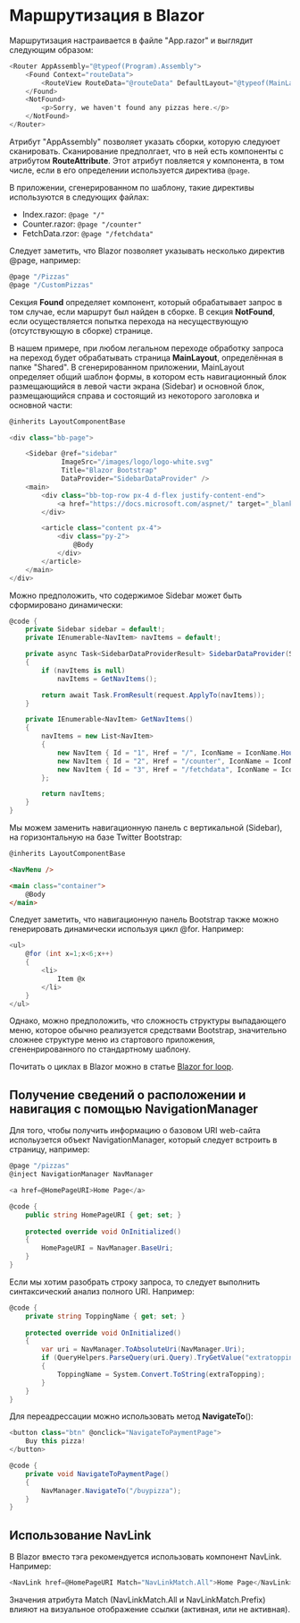 # Маршрутизация в Blazor

Маршрутизация настраивается в файле "App.razor" и выглядит следующим образом:

```csharp
<Router AppAssembly="@typeof(Program).Assembly">
	<Found Context="routeData">
		<RouteView RouteData="@routeData" DefaultLayout="@typeof(MainLayout)" />
	</Found>
	<NotFound>
		<p>Sorry, we haven't found any pizzas here.</p>
	</NotFound>
</Router>
```

Атрибут "AppAssembly" позволяет указать сборки, которую следуюет сканировать. Сканирование предполгает, что в ней есть компоненты с атрибутом **RouteAttribute**. Этот атрибут повляется у компонента, в том числе, если в его определении используется директива `@page`.

В приложении, сгенерированном по шаблону, такие директивы используются в следующих файлах:

- Index.razor: `@page "/"`
- Counter.razor: `@page "/counter"`
- FetchData.rzor: `@page "/fetchdata"`

Следует заметить, что Blazor позволяет указывать несколько директив @page, например:

```csharp
@page "/Pizzas"
@page "/CustomPizzas"
```

Секция **Found** определяет компонент, который обрабатывает запрос в том случае, если маршрут был найден в сборке. В секция **NotFound**, если осуществляется попытка перехода на несуществующую (отсутствующую в сборке) странице.

В нашем примере, при любом легальном переходе обработку запроса на переход будет обрабатывать страница **MainLayout**, определённая в папке "Shared". В сгенерированном приложении, MainLayout определяет общий шаблон формы, в котором есть навигационный блок размещающийся в левой части экрана (Sidebar) и основной блок, размещающийся справа и состоящий из некоторого заголовка и основной части:

```csharp
@inherits LayoutComponentBase

<div class="bb-page">

    <Sidebar @ref="sidebar"
             ImageSrc="/images/logo/logo-white.svg"
             Title="Blazor Bootstrap"
             DataProvider="SidebarDataProvider" />
    <main>
        <div class="bb-top-row px-4 d-flex justify-content-end">
            <a href="https://docs.microsoft.com/aspnet/" target="_blank">About</a>
        </div>

        <article class="content px-4">
            <div class="py-2">
                @Body
            </div>
        </article>
    </main>
</div>
```

Можно предположить, что содержимое Sidebar может быть сформировано динамически:

```csharp
@code {
    private Sidebar sidebar = default!;
    private IEnumerable<NavItem> navItems = default!;

    private async Task<SidebarDataProviderResult> SidebarDataProvider(SidebarDataProviderRequest request)
    {
        if (navItems is null)
            navItems = GetNavItems();

        return await Task.FromResult(request.ApplyTo(navItems));
    }

    private IEnumerable<NavItem> GetNavItems()
    {
        navItems = new List<NavItem>
        {
            new NavItem { Id = "1", Href = "/", IconName = IconName.HouseDoorFill, Text = "Home", Match = NavLinkMatch.All},
            new NavItem { Id = "2", Href = "/counter", IconName = IconName.PlusSquareFill, Text = "Counter"},
            new NavItem { Id = "3", Href = "/fetchdata", IconName = IconName.Table, Text = "Fetch Data"},
        };

        return navItems;
    }
}
```

Мы можем заменить навигационную панель с вертикальной (Sidebar), на горизонтальную на базе Twitter Bootstrap:


```html
@inherits LayoutComponentBase

<NavMenu />

<main class="container">
    @Body
</main>
```

Следует заметить, что навигационную панель Bootstrap также можно генерировать динамически используя цикл @for. Например:

```csharp
<ul>
    @for (int x=1;x<6;x++)
    {
        <li>
            Item @x
        </li>
    }
</ul>
```

Однако, можно предположить, что сложность структуры выпадающего меню, которое обычно реализуется средствами Bootstrap, значительно сложнее структуре меню из стартового приложения, сгененрированного по стандартному шаблону.

Почитать о циклах в Blazor можно в статье [Blazor for loop](https://www.webassemblyman.com/blazor/blazorforloop.html).

## Получение сведений о расположении и навигация с помощью NavigationManager

Для того, чтобы получить информацию о базовом URI web-сайта испольузется объект NavigationManager, который следует встроить в страницу, например:

```csharp
@page "/pizzas"
@inject NavigationManager NavManager

<a href=@HomePageURI>Home Page</a>

@code {
	public string HomePageURI { get; set; }
	
	protected override void OnInitialized()
	{
		HomePageURI = NavManager.BaseUri;
	}
}
```

Если мы хотим разобрать строку запроса, то следует выполнить  синтаксический анализ полного URI. Например:

```csharp
@code {
	private string ToppingName { get; set; }
	
	protected override void OnInitialized()
	{
		var uri = NavManager.ToAbsoluteUri(NavManager.Uri);
		if (QueryHelpers.ParseQuery(uri.Query).TryGetValue("extratopping", out var extraTopping))
		{
			ToppingName = System.Convert.ToString(extraTopping);
		}
	}
}
```

Для переадрессации можно использовать метод **NavigateTo**():

```csharp
<button class="btn" @onclick="NavigateToPaymentPage">
	Buy this pizza!
</button>

@code {
	private void NavigateToPaymentPage()
	{
		NavManager.NavigateTo("/buypizza");
	}
}
```

## Использование NavLink

В Blazor вместо тэга <a> рекомендуется использовать компонент NavLink. Например:

```csharp
<NavLink href=@HomePageURI Match="NavLinkMatch.All">Home Page</NavLink>
```

Значения атрибута Match (NavLinkMatch.All и NavLinkMatch.Prefix) влияют на визуальное отображение ссылки (активная, или не активная).
